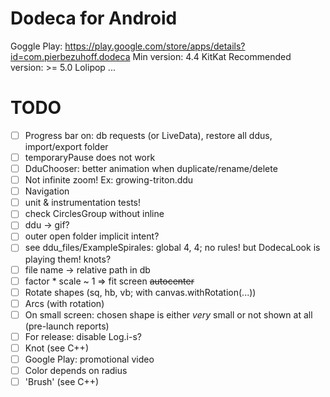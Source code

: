 # Dodeca for Android
Goggle Play: https://play.google.com/store/apps/details?id=com.pierbezuhoff.dodeca
Min version: 4.4 KitKat
Recommended version: >= 5.0 Lolipop
...
# TODO
- [ ] Progress bar on: db requests (or LiveData), restore all ddus, import/export folder
- [ ] temporaryPause does not work
- [ ] DduChooser: better animation when duplicate/rename/delete
- [ ] Not infinite zoom! Ex: growing-triton.ddu
- [ ] Navigation
- [ ] unit & instrumentation tests!
- [ ] check CirclesGroup without inline
- [ ] ddu -> gif?
- [ ] outer open folder implicit intent?
- [ ] see ddu_files/ExampleSpirales: global 4, 4; no rules! but DodecaLook is playing them! knots?
- [ ] file name -> relative path in db
- [ ] factor * scale ~ 1 => fit screen ~~autocenter~~
- [ ] Rotate shapes (sq, hb, vb; with canvas.withRotation(...))
- [ ] Arcs (with rotation)
- [ ] On small screen: chosen shape is either *very* small or not shown at all (pre-launch reports)
- [ ] For release: disable Log.i-s?
- [ ] Knot (see C++)
- [ ] Google Play: promotional video
- [ ] Color depends on radius
- [ ] 'Brush' (see C++)
